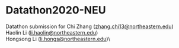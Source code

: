 # Datathon2020-NEU
Datathon submission for
Chi Zhang (zhang.chi13@northeastern.edu)\
Haolin Li (li.haolin@northeastern.edu)\
Hongsong Li (li.hongs@northeastern.edu)\
